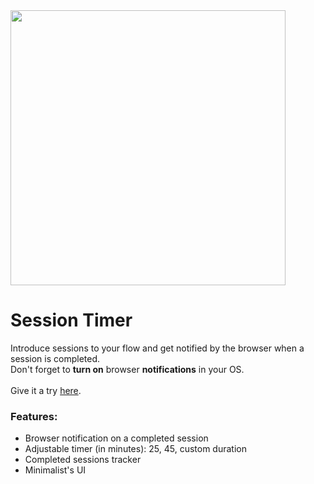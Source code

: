 <img src="https://github.com/hmlinarevic/sessiontimer.app/blob/main/sessiontimer.jpg" width="440">

# Session Timer

Introduce sessions to your flow and get notified by the browser when a session is completed.<br>
Don't forget to **turn on** browser **notifications** in your OS. <br><br>Give it a try <a href="https://sessiontimer.app">here</a>.

### Features:
- Browser notification on a completed session
- Adjustable timer (in minutes): 25, 45, custom duration 
- Completed sessions tracker
- Minimalist's UI
